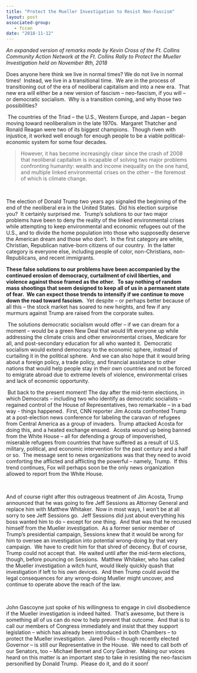 ```yaml
---
title: "Protect the Mueller Investigation to Resist Neo-Fascism"
layout: post
associated-group:
   - fccan
date: "2018-11-12"
---
```


_An expanded version of remarks made by Kevin Cross of the Ft. Collins Community Action Network at the Ft. Collins Rally to Protect the Mueller Investigation held on November 8th, 2018_

Does anyone here think we live in normal times? We do not live in normal times!  Instead, we live in a transitional time.  We are in the process of transitioning out of the era of neoliberal capitalism and into a new era.  That new era will either be a new version of fascism – neo-fascism, if you will – or democratic socialism.  Why is a transition coming, and why those two possibilities?

 The countries of the Triad – the U.S., Western Europe, and Japan – began moving toward neoliberalism in the late 1970s.  Margaret Thatcher and Ronald Reagan were two of its biggest champions.  Though riven with injustice, it worked well enough for enough people to be a viable political-economic system for some four decades.

> However, it has become increasingly clear since the crash of 2008 that neoliberal capitalism is incapable of solving two major problems confronting humanity: wealth and income inequality on the one hand, and multiple linked environmental crises on the other – the foremost of which is climate change.

 

The election of Donald Trump two years ago signaled the beginning of the end of the neoliberal era in the United States.  Did his election surprise you?  It certainly surprised me.  Trump’s solutions to our two major problems have been to deny the reality of the linked environmental crises while attempting to keep environmental and economic refugees out of the U.S., and to divide the home population into those who supposedly deserve the American dream and those who don’t.  In the first category are white, Christian, Republican native-born citizens of our country.  In the latter category is everyone else, including people of color, non-Christians, non-Republicans, and recent immigrants.

**These false solutions to our problems have been accompanied by the continued erosion of democracy, curtailment of civil liberties, and violence against those framed as the other.**  **To say nothing of random mass shootings that seem designed to keep all of us in a permanent state of fear.  We can expect those trends to intensify if we continue to move down the road toward fascism.**  Yet despite – or perhaps better because of all this – the stock market has soared to new heights, and few if any murmurs against Trump are raised from the corporate suites.

 The solutions democratic socialism would offer – if we can dream for a moment – would be a green New Deal that would lift everyone up while addressing the climate crisis and other environmental crises, Medicare for all, and post-secondary education for all who wanted it.  Democratic socialism would extend democracy to the economic sphere, instead of curtailing it in the political sphere.  And we can also hope that it would bring about a foreign policy, a trade policy, and financial assistance to other nations that would help people stay in their own countries and not be forced to emigrate abroad due to extreme levels of violence, environmental crises and lack of economic opportunity.

 But back to the present moment! The day after the mid-term elections, in which Democrats – including two who identify as democratic socialists – regained control of the House of Representatives, two remarkable – in a bad way - things happened.  First, CNN reporter Jim Acosta confronted Trump at a post-election news conference for labeling the caravan of refugees from Central America as a group of invaders.  Trump attacked Acosta for doing this, and a heated exchange ensued.  Acosta wound up being banned from the White House – all for defending a group of impoverished, miserable refugees from countries that have suffered as a result of U.S. military, political, and economic intervention for the past century and a half or so.  The message sent to news organizations was that they need to avoid comforting the afflicted and afflicting the powerful – namely, Trump.  If this trend continues, Fox will perhaps soon be the only news organization allowed to report from the White House.

 

And of course right after this outrageous treatment of Jim Acosta, Trump announced that he was going to fire Jeff Sessions as Attorney General and replace him with Matthew Whitaker.  Now in most ways, I won’t be at all sorry to see Jeff Sessions go.  Jeff Sessions did just about everything his boss wanted him to do – except for one thing.  And that was that he recused himself from the Mueller investigation.  As a former senior member of Trump’s presidential campaign, Sessions knew that it would be wrong for him to oversee an investigation into potential wrong-doing by that very campaign.  We have to credit him for that shred of decency. But of course, Trump could not accept that.  He waited until after the mid-term elections, though, before pouncing on Sessions.  Matthew Whitaker, who has called the Mueller investigation a witch hunt, would likely quickly quash that investigation if left to his own devices.  And then Trump could avoid the legal consequences for any wrong-doing Mueller might uncover, and continue to operate above the reach of the law.

 

John Gascoyne just spoke of his willingness to engage in civil disobedience if the Mueller investigation is indeed halted.  That’s awesome, but there is something all of us can do now to help prevent that outcome.  And that is to call our members of Congress immediately and insist that they support legislation – which has already been introduced in both Chambers – to protect the Mueller investigation.  Jared Polis – though recently elected Governor – is still our Representative in the House.  We need to call both of our Senators, too – Michael Bennet and Cory Gardner.  Making our voices heard on this matter is an important step to take in resisting the neo-fascism personified by Donald Trump.  Please do it, and do it soon!

